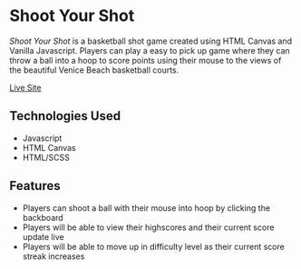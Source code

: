 Shoot Your Shot
======

*Shoot Your Shot* is a basketball shot game created using HTML Canvas and Vanilla Javascript. Players can play a easy to pick up game where they can throw a ball into a hoop to score points using their mouse to the views of the beautiful Venice Beach basketball courts.

[Live Site](https://basketball-game-alpha.vercel.app/)

## Technologies Used
* Javascript
* HTML Canvas
* HTML/SCSS

## Features

* Players can shoot a ball with their mouse into hoop by clicking the backboard
* Players will be able to view their highscores and their current score update live
* Players will be able to move up in difficulty level as their current score streak increases
